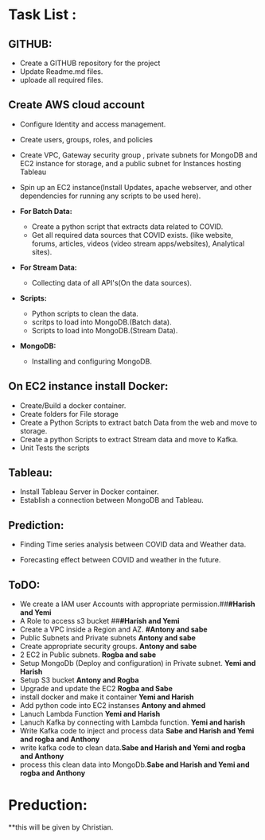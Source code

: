 # Task List :
 ## GITHUB:
  * Create a GITHUB repository for the project
  * Update Readme.md files. 
  * uploade all required files.
  
 ## Create AWS cloud account 
  * Configure Identity and access management.
  * Create users, groups, roles, and policies
  * Create VPC, Gateway security group , private subnets for MongoDB and EC2 instance for storage, and a public subnet for Instances hosting  Tableau
  * Spin up an EC2 instance(Install Updates, apache webserver, and other dependencies for running any scripts to be used here).

* **For Batch Data:**
  * Create a python script that extracts data related to COVID.
  * Get all required data sources that COVID exists. (like website, forums, articles, videos (video stream apps/websites), Analytical sites).
* **For Stream Data:**
  * Collecting data of all API's(On the data sources).

* **Scripts:**
  * Python scripts to clean the data.
  * scritps to load into MongoDB.(Batch data).
  * Scripts to load into MongoDB.(Stream Data).
  
* **MongoDB:**
  * Installing and configuring MongoDB.
 
## On EC2 instance install Docker:

 * Create/Build a docker container.
 * Create folders for File storage
 * Create a Python Scripts to extract batch Data from the web and move to storage.
 * Create a python Scripts to extract Stream data and move to Kafka.
 * Unit Tests the scripts


## Tableau:

 * Install Tableau Server in Docker container.
 * Establish a connection between MongoDB and Tableau.

## Prediction:

 * Finding Time series analysis between COVID data and Weather data.

 * Forecasting effect between COVID and weather in the future.
## ToDO:

*  We create a IAM user Accounts with appropriate permission.##**#Harish and Yemi** 
*  A Role to access s3 bucket ##**#Harish and Yemi**
*  Create a VPC inside a Region and AZ. **#Antony and sabe**
*  Public Subnets and Private subnets **Antony and sabe**
*  Create appropriate security groups. **Antony and sabe**
*  2 EC2 in Public subnets. **Rogba and sabe**
*  Setup MongoDb (Deploy and configuration) in Private subnet. **Yemi and Harish**
*  Setup S3 bucket **Antony and Rogba**
*  Upgrade and update the EC2 **Rogba and Sabe**
*  install docker and make it container **Yemi and Harish**
*  Add python code into EC2 instanses **Antony and ahmed**
*  Lanuch Lambda Function **Yemi and Harish**
*  Lanuch Kafka  by connecting with Lambda function. **Yemi and harish**
*  Write Kafka code to inject and process data **Sabe and Harish and Yemi and rogba and Anthony**
*  write kafka code to clean data.**Sabe and Harish and Yemi and rogba and Anthony**
*  process this clean data into MongoDb.**Sabe and Harish and Yemi and rogba and Anthony**
# Preduction: 
**this will be given by Christian. 
